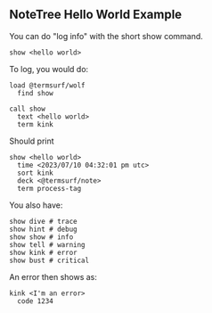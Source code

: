 ## NoteTree Hello World Example

You can do "log info" with the short show command.

    show <hello world>

To log, you would do:

    load @termsurf/wolf
      find show

    call show
      text <hello world>
      term kink

Should print

    show <hello world>
      time <2023/07/10 04:32:01 pm utc>
      sort kink
      deck <@termsurf/note>
      term process-tag

You also have:

    show dive # trace
    show hint # debug
    show show # info
    show tell # warning
    show kink # error
    show bust # critical

An error then shows as:

    kink <I'm an error>
      code 1234
